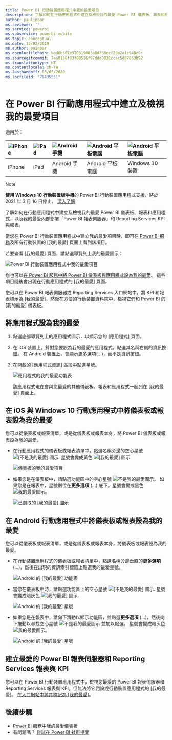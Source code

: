 ```yaml
---
title: Power BI 行動裝置應用程式中我的最愛項目
description: 了解如何在行動應用程式中建立及檢視我的最愛 Power BI 儀表板、報表和應用程式，以及「Power BI 報表伺服器」和 Reporting Services 報表與 KPI。
author: paulinbar
ms.reviewer: ''
ms.service: powerbi
ms.subservice: powerbi-mobile
ms.topic: conceptual
ms.date: 12/02/2019
ms.author: painbar
ms.openlocfilehash: bad6b507e970319003a8d338ecf29a2afc948e9c
ms.sourcegitcommit: 7aa0136f93f88516f97ddd8031ccac5d07863b92
ms.translationtype: HT
ms.contentlocale: zh-TW
ms.lasthandoff: 05/05/2020
ms.locfileid: "79435551"
---
```

# <a name="make-and-view-favorites-in-the-power-bi-mobile-apps"></a>在 Power BI 行動應用程式中建立及檢視我的最愛項目
適用於︰

| ![iPhone](./media/mobile-apps-favorites/iphone-logo-50-px.png) | ![iPad](./media/mobile-apps-favorites/ipad-logo-50-px.png) | ![Android 手機](./media/mobile-apps-favorites/android-phone-logo-50-px.png) | ![Android 平板電腦](./media/mobile-apps-favorites/android-tablet-logo-50-px.png) | ![Android 平板電腦](./media/mobile-apps-favorites/win-10-logo-50-px.png) |
|:--- |:--- |:--- |:--- |:--- |
| iPhone |iPad |Android 手機 |Android 平板電腦 |Windows 10 裝置 |

>[!NOTE]
>**使用 Windows 10 行動裝置版手機**的 Power BI 行動裝置應用程式支援，將於 2021 年 3 月 16 日停止。 [深入了解](https://go.microsoft.com/fwlink/?linkid=2121400)

了解如何在行動應用程式中建立及檢視我的最愛 Power BI 儀表板、報表和應用程式，以及我的最愛內部部署「Power BI 報表伺服器」和 Reporting Services KPI 與報表。

當您在 Power BI 行動裝置應用程式中建立我的最愛項目時，即可在 [Power BI 服務](https://powerbi.com)及所有行動裝置的 [我的最愛] 頁面上看到該項目。

若要查看 [我的最愛] 頁面，請點選導覽列上我的最愛圖示：

![Power BI 行動裝置應用程式中我的最愛項目](./media/mobile-apps-favorites/power-bi-android-favorites-reports.png)


您也可以[在 Power BI 服務中將 Power BI 儀表板與應用程式設為我的最愛](../end-user-favorite.md)。 這些項目隨後會出現在行動應用程式的 [我的最愛] 頁面。

您可以在 Power BI 報表伺服器或 Reporting Services 入口網站中，將 KPI 和報表標示為 [我的最愛]，然後在方便的行動裝置資料夾中，檢視它們和 Power BI 的 [我的最愛] 儀表板。

## <a name="make-an-app-a-favorite"></a>將應用程式設為我的最愛
1. 點選底部導覽列上的應用程式圖示，以顯示您的 [應用程式] 頁面。

2. 在 iOS 裝置上，針對您要設為我的最愛的應用程式，點選其名稱右側的資訊按鈕。 在 Android 裝置上，會顯示更多選項(...)，而不是資訊按鈕。 

3. 在開啟的 [應用程式資訊] 區段中點選星號。
   
    ![應用程式的我的最愛功能表](./media/mobile-apps-favorites/power-bi-android-favorite-app-ellipsis.png)
   
    該應用程式現在會與您最愛的其他儀表板、報表和應用程式一起列在 [我的最愛] 頁面上。
   
## <a name="make-a-dashboard-or-report-a-favorite-in-the-ios-and-windows-10-mobile-apps"></a>在 iOS 與 Windows 10 行動應用程式中將儀表板或報表設為我的最愛
您可以從儀表板或報表清單，或是從儀表板或報表本身，將 Power BI 儀表板或報表設為我的最愛。

* 在行動應用程式的儀表板或報表清單中，點選名稱旁邊的空心星號 ![[不是我的最愛] 圖示](./././media/mobile-apps-favorites/power-bi-mobile-not-favorite-icon.png). 星號會變成黃色 ![[我的最愛] 圖示](./././media/mobile-apps-favorites/power-bi-mobile-yes-favorite-icon.png).
  
    ![儀表板的我的最愛項目](./media/mobile-apps-favorites/power-bi-mobile-make-dashboard-favorite.png)
* 如果您是在儀表板中，請點選功能區中的空心星號 ![不是我的最愛圖示](./././media/mobile-apps-favorites/power-bi-mobile-not-favorite-icon.png)。 如果您是在報表中，星號則位在**更多選項** (...) 底下。星號會變成黑色 ![我的最愛圖示](./././media/mobile-apps-favorites/power-bi-mobile-favorite-selected-black.png)。
  
    ![已選取的 [我的最愛] 圖示](./media/mobile-apps-favorites/power-bi-mobile-favorite-selected.png)

## <a name="make-a-dashboard-or-report-a-favorite-in-the-android-mobile-apps"></a>在 Android 行動應用程式中將儀表板或報表設為我的最愛
您可以從儀表板或報表清單，或是從儀表板或報表本身，將儀表板或報表設為我的最愛。

* 在行動裝置應用程式的儀表板或報表清單中，點選名稱旁邊垂直的**更多選項** (...)，然後在出現的資訊索引標籤上點選我的最愛星號。
  
    ![Android 的 [我的最愛] 功能表](./media/mobile-apps-favorites/power-bi-android-make-favorite.png)

* 當您在儀表板中時，請點選功能區上的空心星號 ![[不是我的最愛] 圖示](./././media/mobile-apps-favorites/power-bi-mobile-not-favorite-icon.png). 星號會變成暗灰色 ![[我的最愛] 圖示](./media/mobile-apps-favorites/power-bi-android-favorite-icon.png).
  
    ![Android 的 [我的最愛] 星號](./media/mobile-apps-favorites/power-bi-android-favorite-in-dashboard.png)

* 如果您是在報表中，請向下滑動以顯示功能區，並點選**更多選項** (...)，然後向下捲動以尋找空心星號 ![不是我的最愛圖示](./././media/mobile-apps-favorites/power-bi-mobile-not-favorite-icon.png) 並加以點選。 星號會變成暗灰色 ![我的最愛圖示](./media/mobile-apps-favorites/power-bi-android-favorite-icon.png)。
  
    ![Android 的 [我的最愛] 星號](./media/mobile-apps-favorites/power-bi-android-favorite-in-report.png)

## <a name="make-favorite-power-bi-report-server-and-reporting-services-reports-and-kpis"></a>建立最愛的 Power BI 報表伺服器和 Reporting Services 報表與 KPI
您可以在 Power BI 行動裝置應用程式中，檢視您最愛的 Power BI 報表伺服器和 Reporting Services 報表與 KPI，但無法將它們設成行動裝置應用程式的 [我的最愛]。 [在入口網站中將其標記為 [我的最愛]](../../report-server/tutorial-explore-report-server-web-portal.md#tag-your-favorites)。 

## <a name="next-steps"></a>後續步驟
* [Power BI 服務中我的最愛儀表板](../end-user-favorite.md) 
* 有問題嗎？ [嘗試在 Power BI 社群提問](https://community.powerbi.com/)

